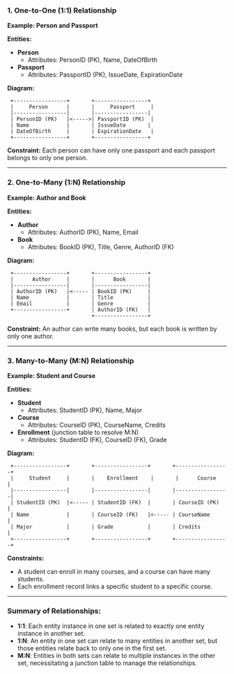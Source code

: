 
### 1. One-to-One (1:1) Relationship
**Example: Person and Passport**

**Entities:**
- **Person**
  - Attributes: PersonID (PK), Name, DateOfBirth
- **Passport**
  - Attributes: PassportID (PK), IssueDate, ExpirationDate

**Diagram:**
```
 +-----------------+       +-----------------+
 |     Person      |       |     Passport     |
 |-----------------|       |-----------------|
 | PersonID (PK)   |<----->| PassportID (PK)  |
 | Name            |       | IssueDate       |
 | DateOfBirth     |       | ExpirationDate   |
 +-----------------+       +-----------------+
```
**Constraint:** Each person can have only one passport and each passport belongs to only one person.

---

### 2. One-to-Many (1:N) Relationship
**Example: Author and Book**

**Entities:**
- **Author**
  - Attributes: AuthorID (PK), Name, Email
- **Book**
  - Attributes: BookID (PK), Title, Genre, AuthorID (FK)

**Diagram:**
```
 +-----------------+       +-----------------+
 |      Author     |       |      Book       |
 |-----------------|       |-----------------|
 | AuthorID (PK)   |<----- | BookID (PK)     |
 | Name            |       | Title           |
 | Email           |       | Genre           |
 +-----------------+       | AuthorID (FK)   |
                           +-----------------+
```
**Constraint:** An author can write many books, but each book is written by only one author.

---

### 3. Many-to-Many (M:N) Relationship
**Example: Student and Course**

**Entities:**
- **Student**
  - Attributes: StudentID (PK), Name, Major
- **Course**
  - Attributes: CourseID (PK), CourseName, Credits
- **Enrollment** (junction table to resolve M:N)
  - Attributes: StudentID (FK), CourseID (FK), Grade

**Diagram:**
```
 +-----------------+       +-----------------+       +-----------------+
 |     Student     |       |    Enrollment    |       |      Course     |
 |-----------------|       |-----------------|       |-----------------|
 | StudentID (PK)  |<----- | StudentID (FK)  |       | CourseID (PK)   |
 | Name            |       | CourseID (FK)   |<----- | CourseName      |
 | Major           |       | Grade           |       | Credits         |
 +-----------------+       +-----------------+       +-----------------+
```
**Constraints:**
- A student can enroll in many courses, and a course can have many students. 
- Each enrollment record links a specific student to a specific course.

---

### Summary of Relationships:
- **1:1**: Each entity instance in one set is related to exactly one entity instance in another set.
- **1:N**: An entity in one set can relate to many entities in another set, but those entities relate back to only one in the first set.
- **M:N**: Entities in both sets can relate to multiple instances in the other set, necessitating a junction table to manage the relationships.

